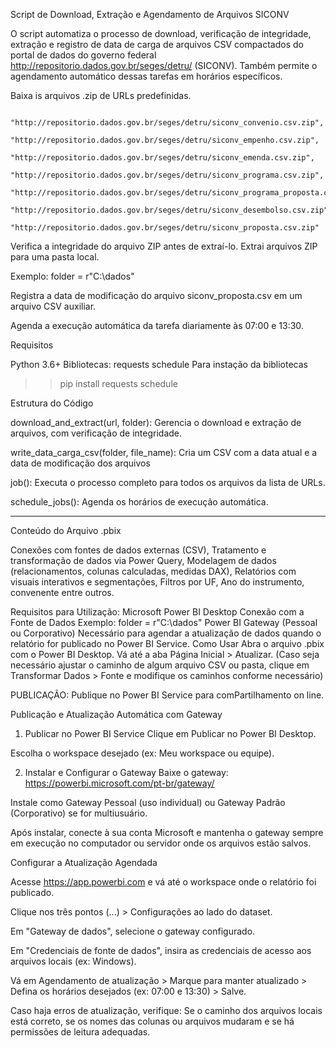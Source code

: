 Script de Download, Extração e Agendamento de Arquivos SICONV

O script automatiza o processo de download, verificação de integridade, extração e registro de data de carga de arquivos CSV compactados do portal de dados do governo federal http://repositorio.dados.gov.br/seges/detru/ (SICONV).
Também permite o agendamento automático dessas tarefas em horários específicos.

Baixa is arquivos .zip de URLs predefinidas.

         "http://repositorio.dados.gov.br/seges/detru/siconv_convenio.csv.zip",
        "http://repositorio.dados.gov.br/seges/detru/siconv_empenho.csv.zip",
        "http://repositorio.dados.gov.br/seges/detru/siconv_emenda.csv.zip",
        "http://repositorio.dados.gov.br/seges/detru/siconv_programa.csv.zip",
        "http://repositorio.dados.gov.br/seges/detru/siconv_programa_proposta.csv.zip",
        "http://repositorio.dados.gov.br/seges/detru/siconv_desembolso.csv.zip",
        "http://repositorio.dados.gov.br/seges/detru/siconv_proposta.csv.zip"

Verifica a integridade do arquivo ZIP antes de extraí-lo. Extrai arquivos ZIP para uma pasta local.

Exemplo: folder = r"C:\dados"

Registra a data de modificação do arquivo siconv_proposta.csv em um arquivo CSV auxiliar.

Agenda a execução automática da tarefa diariamente às 07:00 e 13:30.

Requisitos

Python 3.6+
Bibliotecas:
requests
schedule
Para instação da bibliotecas

>> pip install requests schedule

Estrutura do Código

download_and_extract(url, folder): Gerencia o download e extração de arquivos, com verificação de integridade.

write_data_carga_csv(folder, file_name): Cria um CSV com a data atual e a data de modificação dos arquivos

job(): Executa o processo completo para todos os arquivos da lista de URLs.

schedule_jobs(): Agenda os horários de execução automática.

----------------------------------------------------------------------------------------------------------------------------------------------------------------------------------------------------------------------------------------------------------------------------------------
Conteúdo do Arquivo .pbix

Conexões com fontes de dados externas (CSV), Tratamento e transformação de dados via Power Query, Modelagem de dados (relacionamentos, colunas calculadas, medidas DAX), Relatórios com visuais interativos e segmentações, Filtros por UF, Ano do instrumento, convenente  entre outros.

Requisitos para Utilização:
Microsoft Power BI Desktop
Conexão com a Fonte de Dados Exemplo: folder = r"C:\dados"
Power BI Gateway (Pessoal ou Corporativo)
Necessário para agendar a atualização de dados quando o relatório for publicado no Power BI Service.
Como Usar
Abra o arquivo .pbix com o Power BI Desktop.
Vá até a aba Página Inicial > Atualizar. (Caso seja necessário ajustar o caminho de algum arquivo CSV ou pasta, clique em Transformar Dados > Fonte e modifique os caminhos conforme necessário)

PUBLICAÇÃO:
Publique no Power BI Service para comPartilhamento on line.

Publicação e Atualização Automática com Gateway
1. Publicar no Power BI Service
Clique em Publicar no Power BI Desktop.

Escolha o workspace desejado (ex: Meu workspace ou equipe).

2. Instalar e Configurar o Gateway
Baixe o gateway:
https://powerbi.microsoft.com/pt-br/gateway/

Instale como Gateway Pessoal (uso individual) ou Gateway Padrão (Corporativo) se for multiusuário.

Após instalar, conecte à sua conta Microsoft e mantenha o gateway sempre em execução no computador ou servidor onde os arquivos estão salvos.

Configurar a Atualização Agendada

Acesse https://app.powerbi.com e vá até o workspace onde o relatório foi publicado.

Clique nos três pontos (...) > Configurações ao lado do dataset.

Em "Gateway de dados", selecione o gateway configurado.

Em "Credenciais de fonte de dados", insira as credenciais de acesso aos arquivos locais (ex: Windows).

Vá em Agendamento de atualização > Marque para manter atualizado > Defina os horários desejados (ex: 07:00 e 13:30) > Salve.

Caso haja erros de atualização, verifique: Se o caminho dos arquivos locais está correto, se os nomes das colunas ou arquivos mudaram e se há permissões de leitura adequadas.






